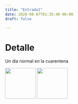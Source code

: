 ```yaml
---
title: "Entrada1"
date: 2020-08-07T01:35:46-06:00
draft: false

---
```

# Detalle
Un dia normal en la cuarentena

<img src="https://user-images.githubusercontent.com/69097371/90109679-6492ae00-dd09-11ea-8d2b-ee105368d98f.png" width="100">
<img src="https://user-images.githubusercontent.com/69097371/90109987-cce18f80-dd09-11ea-8a27-b469217bae8d.png" width="100">
